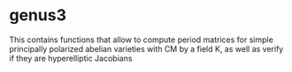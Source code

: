# genus3
This contains functions that allow to compute period matrices for simple principally polarized abelian varieties with CM by a field K, as well as verify if they are hyperelliptic Jacobians
